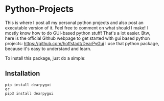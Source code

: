 # Python-Projects

This is where I post all my personal python projects and also post an executable version of it. Feel free to comment on what should I make!
I mostly know how to do GUI-based python stuff! That's a lot easier. Btw, here is the official Github webpage to get started with gui based python projects: https://github.com/hoffstadt/DearPyGui
I use that python package, because it's easy to understand and learn.

To install this package, just do a simple:
## Installation
```
pip install dearpygui
or
pip3 install dearpygui
```
